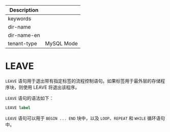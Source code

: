 | Description   |                 |
|---------------|-----------------|
| keywords      |                 |
| dir-name      |                 |
| dir-name-en   |                 |
| tenant-type   | MySQL Mode      |

# LEAVE 


`LEAVE` 语句用于退出带有指定标签的流程控制语句。如果标签用于最外层的存储程序块，则使用 LEAVE 将退出该程序。

`LEAVE` 语句的语法如下：

```sql
LEAVE label
```

`LEAVE` 语句可以用于 `BEGIN ... END` 块中，以及 `LOOP`、`REPEAT` 和 `WHILE` 循环语句中。
